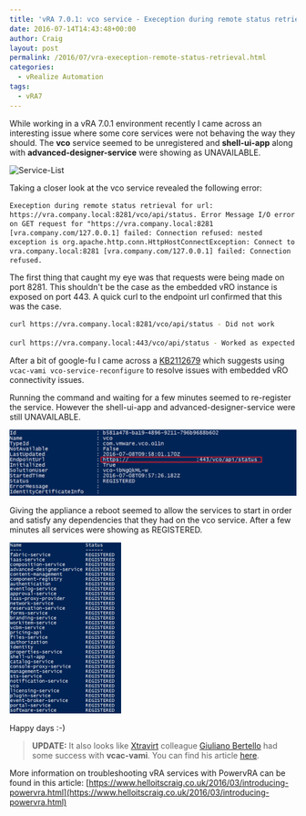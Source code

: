 ```yaml
---
title: 'vRA 7.0.1: vco service - Exeception during remote status retrieval for url'
date: 2016-07-14T14:43:48+00:00
author: Craig
layout: post
permalink: /2016/07/vra-exeception-remote-status-retrieval.html
categories:
  - vRealize Automation
tags:
  - vRA7
---
```

While working in a vRA 7.0.1 environment recently I came across an interesting issue where some core services were not behaving the way they should. The **vco** service seemed to be unregistered and **shell-ui-app** along with **advanced-designer-service** were showing as UNAVAILABLE.

![Service-List](/assets/images/2016/07/Service-List-194x300.png)

<!--more-->

Taking a closer look at the vco service revealed the following error:

```
Exeception during remote status retrieval for url: https://vra.company.local:8281/vco/api/status. Error Message I/O error on GET request for "https://vra.company.local:8281 [vra.company.com/127.0.0.1] failed: Connection refused: nested exception is org.apache.http.conn.HttpHostConnectException: Connect to vra.company.local:8281 [vra.company.com/127.0.0.1] failed: Connection refused.
```

The first thing that caught my eye was that requests were being made on port 8281. This shouldn't be the case as the embedded vRO instance is exposed on port 443. A quick curl to the endpoint url confirmed that this was the case.

```Bash
curl https://vra.company.local:8281/vco/api/status - Did not work

curl https://vra.company.local:443/vco/api/status - Worked as expected
```

After a bit of google-fu I came across a [KB2112679](https://kb.vmware.com/selfservice/microsites/search.do?language=en_US&cmd=displayKC&externalId=2112679) which suggests using `vcac-vami vco-service-reconfigure` to resolve issues with embedded vRO connectivity issues.

Running the command and waiting for a few minutes seemed to re-register the service. However the shell-ui-app and advanced-designer-service were still UNAVAILABLE.

![vcoservice1](/assets/images/vcoservice1.png)

Giving the appliance a reboot seemed to allow the services to start in order and satisfy any dependencies that they had on the vco service. After a few minutes all services were showing as REGISTERED.

![all-registered](/assets/images/all-registered-196x300.png)

Happy days :-)

> **UPDATE:** It also looks like [Xtravirt](http://www.xtravirt.com) colleague [Giuliano Bertello](https://twitter.com/GiulianoBerteo) had some success with **vcac-vami**. You can find his article [here](ttp://blog.bertello.org/2015/06/07/unable-to-configure-vco-plug-ins-as-endpoint/).

More information on troubleshooting vRA services with PowervRA can be found in this article: [https://www.helloitscraig.co.uk/2016/03/introducing-powervra.html](https://www.helloitscraig.co.uk/2016/03/introducing-powervra.html)
